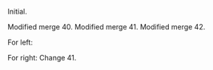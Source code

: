 Initial.

Modified merge 40.
Modified merge 41.
Modified merge 42.


For left:


For right:
Change 41.


